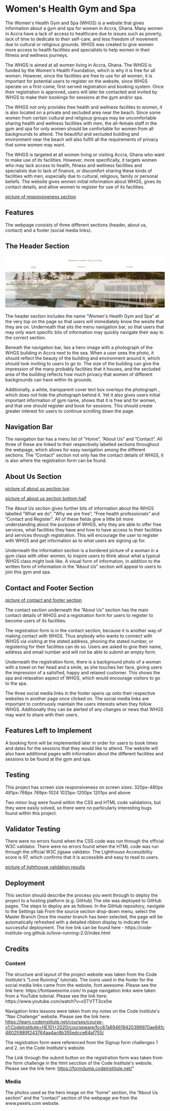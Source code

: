 <h1>Women's Health Gym and Spa</h1>

The Women's Health Gym and Spa (WHGS) is a  website that gives information about a gym and spa for women in Accra, Ghana. Many women in Accra have a lack of access to healthcare due to issues such as poverty, lack of time to dedicate to their self-care, and less freedom of movement due to cultural or religious grounds. WHGS was created to give women more access to health facilities and specialists to help women in their fitness and wellness journeys. 

 The WHGS is aimed at all women living in Accra, Ghana. The WHGS is funded by the Women's Health Foundation, which is why it is free for all women. However, since the facilities are free to use for all women, it is important for potential users to register on the website, since WHGS operate on a first-come, first-served registration and booking system. Once their registration is approved, users will later be contacted and invited by WHGS to make their bookings for sessions at the gym and/or spa. 

The WHGS not only provides free health and wellness facilites to women, it is also located on a private and secluded area near the beach. Since some women from certain cultural and religious groups may be uncomfortable sharing health and wellness facilities with men, the all-female staff in the gym and spa for only women should be confortable for women from all backgrounds to attend. The beautiful and secluded building and environment near the beach will also fulfill all the requirements of privacy that some women may want.

The WHGS is targeted at all women living or visiting Accra, Ghana who want to make use of its facilities. However, more specifically, it targets women who may lack access to health, fitness and wellness facilities and specialists due to lack of finance, or discomfort sharing these kinds of facilities with men, especially due to cultural, religious, family or personal beliefs. The website  gives women initial information about WHGS, gives its contact details, and allow women to register for use of its facilities.

[picture of responsiveness section](documentation-images/am-i-responsive-screen-shot.png)

<h2>Features</h2>
The webpage consists of three different sections (header, about us, contact) and a footer (social media links).

<h2>The Header Section</h2>

![picture of header section](documentation-images/header-section.png)

The header section includes the name ”Women's Health Gym and Spa” at the very top on the page so that users will immediately know the wesite that they are on. Underneath that sits the menu 	navigation bar, so that users that may only want specific bits of 	information may quickly navigate their way to the correct section.

Beneath the navigation bar, lies a hero-image with a photograph of the WHGS building in Accra next to the sea. When a user sees the photo, it should reflect the beauty of the building and environment around it, which should look inviting to users to go to. The size of the building can give the impression of the many probably facilities that it houses, and the secluded area of the building reflects how much privacy that women of different backgrounds can have within its grounds.

Additionally, a white, transparent cover text box overlays the photograph , which does not hide the photograph behind it. Yet it also gives users initial important information of gym name, shows that it is free and for women, and that one should register and book for sessions. This should create greater interest for users to continue scrolling down the page.    
 
<h2>Navigation Bar</h2>
The navigation bar has a menu list of ”Home”, ”About Us” and ”Contact”. All three of these are linked to their respectively labelled sections throughout the webpage, which allows for easy navigation among the different sections. The ”Contact” section not only has the contact details of WHGS, it is also where the registration form can be found.

<h2>About Us Section</h2>

[picture of about us section top](documentation-images/about-us-section.1.png)

[picture of about us section bottom half](documentation-images/about-us-section.2.png)

The About Us section gives further bits of information about the WHGS labelled ”What we do”, ”Why we are free”, ”Free health professionals” and ”Contact and Register”. All of these fields give a little bit more understanding about the purpose of WHGS, why they are able to offer free services, what facilities they have and how to have access to their facilities and services through registration. This will encourage the user to register with WHGS and get information as to what users are signing up for.

Underneath the information section is a bordered picture of a woman in a gym class with other women, to inspire users to think about what a typical WHGS class might look like. A visual form of information, in addition to the written form of information in the ”About Us” section will appeal to users to join this gym and spa. 

<h2>Contact and Footer Section</h2>

[picture of contact and footer section](documentation-images/contact-and-footer-section.png)

The contact section underneath the ”About Us” section has the main contact details of WHGS and a registration form for users to register to become users of its facilities.

The registration form is in the contact section, because it is another way of making contact with WHGS. Thus anybody who wants to connect with WHGS via visiting at the stated address, phoning the stated number, or registering for their facilities can do so. Users are asked to give their name, address and email number and will not be able to submit an empty form.

Underneath the registration form, there is a background photo of a woman with a towel on her head and a smile, as she touches her face, giving users the impression of a satisfied, happy and relaxed customer. This shows the spa and relaxation aspect of WHGS, which would encourage visitors to go to the spa. 

The three social media links in the footer opens up onto their respective websites in another page once clicked on. The social media links are important to continuosly maintain the users interests when they follow WHGS. Additionally they can be alerted of any changes or news that WHGS may want to share with their users.

<h2>Features Left to Implement</h2>
A booking form will be implemented later in order for users to book times and dates for the sessions that they would like to attend. The website will also have additional pages with information about the different facilities and sessions to be found at the gym and spa.

<h2>Testing</h2>
This project has screen size responsiveness on screen sizes: 
320px-480px
481px-768px
769px-1024
1025px-1200px
1201px and above

Two minor bug were found within the CSS and HTML code validations, but they were easily solved, so there were no particularly interesting bugs found within this project.

<h2>Validator Testing</h2>
There were no errors found when the CSS code was run through the official W3C validator.
There were no errors found when the HTML code was run through the official W3C jigsaw validator.
The Lighthouse Accessibility score is 97, which confirms that it is accessible and easy to read to users.

[picture of lighthouse validation results](documentation-images/Lighthouse-validation-results.png)

<h2>Deployment</h2>
This section should describe the process you went through to deploy the project to a hosting platform (e.g. GitHub)
The site was deployed to GitHub pages. The steps to deploy are as follows:
In the GitHub repository, navigate to the Settings tab
From the source section drop-down menu, select the Master Branch
Once the master branch has been selected, the page will be automatically refreshed with a detailed ribbon display to indicate the successful deployment.
The live link can be found here - https://code-institute-org.github.io/love-running-2.0/index.html


<h2>Credits</h2>

<h3>Content</h3>
The structure and layout of the project website was taken from the Code Institute's ”Love Running” tutorials.
The icons used in the footer for the social media links came from the website, font awesome. Please see the link here: https://fontawesome.com/ 
In page navigation links were taken from a YouTube tutorial. Please see the link here: https://www.youtube.com/watch?v=xSTVTT3cx0w

Navigation links lessons were taken from my notes on the Code Institute's ”Nav Challenge” website. Please see the link here: https://learn.codeinstitute.net/courses/course-v1:CodeInstitute+HE101+2020/courseware/fcc67a894619420399970ae84fc4802f/889f243764aa4ac6b355edcce64af755/

The registration form were referenced from the Signup form challenges 1 and 2. on the Code Institute's website. 

The Link through the submit button on the registration form was taken from the form challenge in the html secction of the Code Institute's website. Please see the link here: https://formdump.codeinstitute.net/"

<h3>Media</h3>
The photos used as the hero image on the ”home” section, the ”About Us section” and the ”contact” section of the webpage are from the www.pexels.com website.
